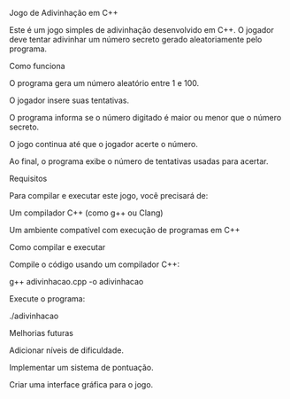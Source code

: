 Jogo de Adivinhação em C++

Este é um jogo simples de adivinhação desenvolvido em C++. O jogador deve tentar adivinhar um número secreto gerado aleatoriamente pelo programa.

Como funciona

O programa gera um número aleatório entre 1 e 100.

O jogador insere suas tentativas.

O programa informa se o número digitado é maior ou menor que o número secreto.

O jogo continua até que o jogador acerte o número.

Ao final, o programa exibe o número de tentativas usadas para acertar.

Requisitos

Para compilar e executar este jogo, você precisará de:

Um compilador C++ (como g++ ou Clang)

Um ambiente compatível com execução de programas em C++

Como compilar e executar

Compile o código usando um compilador C++:

g++ adivinhacao.cpp -o adivinhacao

Execute o programa:

./adivinhacao

Melhorias futuras

Adicionar níveis de dificuldade.

Implementar um sistema de pontuação.

Criar uma interface gráfica para o jogo.
